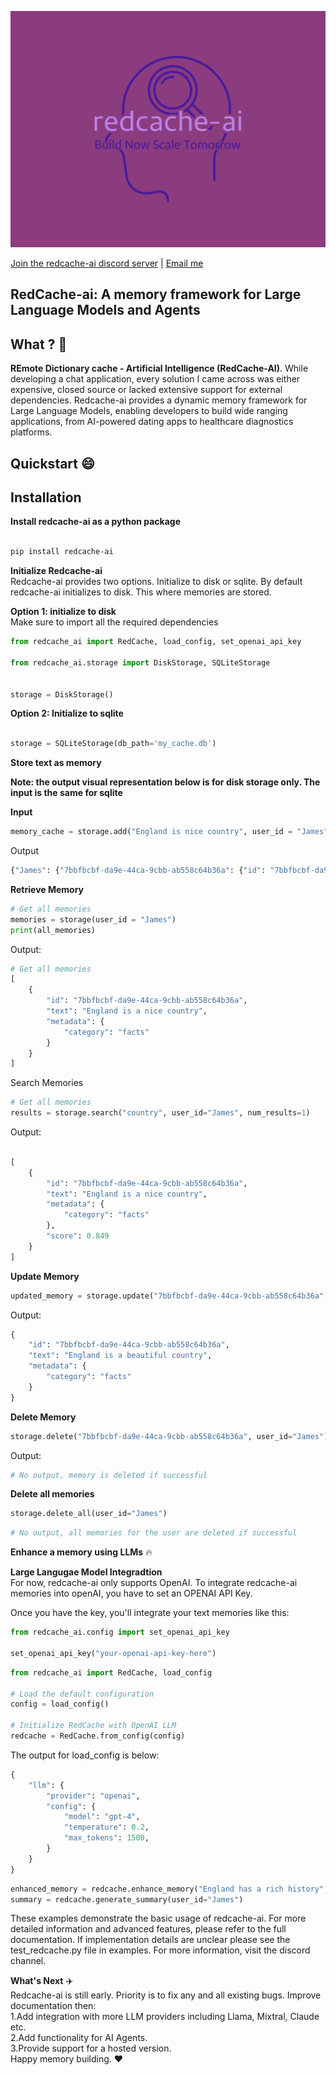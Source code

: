 ![Project Screenshot](./Images/redcache-ai.png)

[Join the redcache-ai discord server](https://discord.com/channels/1267256745613328487/1267256818439163934) | [Email me](mailto:elementkalunga3@gmail.com)


**RedCache-ai: A memory framework for Large Language Models and Agents** 
---
**What ?** 🤖
---
**REmote Dictionary cache - Artificial Intelligence (RedCache-AI)**. While developing a chat application, every solution I came across was either expensive, closed source or lacked extensive support for external dependencies. Redcache-ai provides a dynamic memory framework for Large Language Models, enabling developers to build wide ranging applications, from AI-powered dating apps to healthcare diagnostics platforms. 
 

**Quickstart** 😄
---

**Installation** <br> 
---
**Install redcache-ai as a python package** 
```bash

pip install redcache-ai

```


**Initialize Redcache-ai** <br>
Redcache-ai provides two options. Initialize to disk or sqlite. By default redcache-ai initializes to disk. This where memories are stored. <br>

**Option 1: initialize to disk**<br>
Make sure to import all the required dependencies

```python
from redcache_ai import RedCache, load_config, set_openai_api_key

from redcache_ai.storage import DiskStorage, SQLiteStorage


storage = DiskStorage()
```
**Option 2: Initialize to sqlite** 
```python

storage = SQLiteStorage(db_path='my_cache.db')
```
**Store text as memory**<br>


**Note: the output visual representation below is for disk storage only. The input is the same for sqlite** 

**Input**
```python
memory_cache = storage.add("England is nice country", user_id = "James", metadata={"category": "facts"})
```
Output <br>


```python
{"James": {"7bbfbcbf-da9e-44ca-9cbb-ab558c64b36a": {"id": "7bbfbcbf-da9e-44ca-9cbb-ab558c64b36a", "text": "\"England is a nice country\"", "metadata": {"data": "\"England is a nice country\"", "category": "facts"}, "vector": [0.4472135954999579]}}}
```


**Retrieve Memory**
```python
# Get all memories
memories = storage(user_id = "James")
print(all_memories)

```

Output:
```python
# Get all memories
[
    {
        "id": "7bbfbcbf-da9e-44ca-9cbb-ab558c64b36a",
        "text": "England is a nice country",
        "metadata": {
            "category": "facts"
        }
    }
]


```

Search Memories
```python
# Get all memories
results = storage.search("country", user_id="James", num_results=1)
```
Output:

```python

[
    {
        "id": "7bbfbcbf-da9e-44ca-9cbb-ab558c64b36a",
        "text": "England is a nice country",
        "metadata": {
            "category": "facts"
        },
        "score": 0.849
    }
]
```

**Update Memory**
```Python
updated_memory = storage.update("7bbfbcbf-da9e-44ca-9cbb-ab558c64b36a", "England is a beautiful country", user_id="James") 
```
Output: 
```Python
{
    "id": "7bbfbcbf-da9e-44ca-9cbb-ab558c64b36a",
    "text": "England is a beautiful country",
    "metadata": {
        "category": "facts"
    }
}

```

**Delete Memory**
```python
storage.delete("7bbfbcbf-da9e-44ca-9cbb-ab558c64b36a", user_id="James")
```
Output:
```python
# No output, memory is deleted if successful

```



**Delete all memories**

```python
storage.delete_all(user_id="James")

```
```python
# No output, all memories for the user are deleted if successful 

```

**Enhance a memory using LLMs** 🔥 

**Large Langugae Model Integradtion**<br>
For now, redcache-ai only supports OpenAI. To integrate redcache-ai memories into openAI, you have to set an OPENAI API Key.

Once you have the key, you'll integrate your text memories like this:

```python
from redcache_ai.config import set_openai_api_key

set_openai_api_key("your-openai-api-key-here") 

``` 

```python
from redcache_ai import RedCache, load_config

# Load the default configuration
config = load_config()

# Initialize RedCache with OpenAI LLM
redcache = RedCache.from_config(config)
``` 
The output for load_config is below:
```python
{
    "llm": {
        "provider": "openai",
        "config": {
            "model": "gpt-4",
            "temperature": 0.2,
            "max_tokens": 1500,
        }
    }
}

```


```python
enhanced_memory = redcache.enhance_memory("England has a rich history", user_id="James", category="facts")
summary = redcache.generate_summary(user_id="James")

```
These examples demonstrate the basic usage of redcache-ai. For more detailed information and advanced features, please refer to the full documentation. If implementation details are unclear please see the test_redcache.py file in examples. For more information, visit the discord channel. <br>

**What's Next** ✈️<br>
Redcache-ai is still early. Priority is to fix any and all existing bugs. Improve documentation then: <br>
1.Add integration with more LLM providers including Llama, Mixtral, Claude etc. <br>
2.Add functionality for AI Agents. <br>
3.Provide support for a hosted version. <br>
Happy memory building. ❤️ 

















